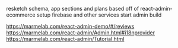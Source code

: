 resketch schema, app sections and plans based off of react-admin-ecommerce
setup firebase and other services
start admin build

https://marmelab.com/react-admin-demo/#/reviews
https://marmelab.com/react-admin/Admin.html#i18nprovider
https://marmelab.com/react-admin/Tutorial.html